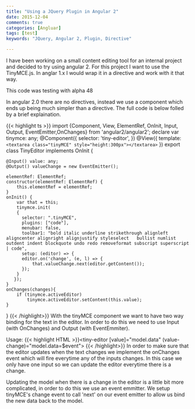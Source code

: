 ```yaml
---
title: "Using a JQuery Plugin in Angular 2"
date: 2015-12-04
comments: true
categories: [Angluar]
tags: [test]
keywords: "JQuery, Angular 2, Plugin, Directive"  

---
```


I have been working on a small content editing tool for an internal project and decided to try using angular 2.  For this project I want to use the TinyMCE.js.  In anglar 1.x I would wrap it in a directive and work with it that way.

<aside class="notice">
This code was testing with alpha 48
</aside>

In angular 2.0 there are no directives, instead we use a component which ends up being much simpler than a directive.  The full code is below folled by a brief explaination.

{{< highlight ts >}}
import {Component, View, ElementRef, OnInit, Input, Output, EventEmitter,OnChanges} from 'angular2/angular2';
declare var tinymce: any;
@Component({
	selector: 'tiny-editor',
})
@View({
	template: `<textarea class="tinyMCE" style="height:300px"></textarea>`
})
export class TinyEditor implements OnInit {

    @Input() value: any;
    @Output() valueChange = new EventEmitter();

    elementRef: ElementRef;
    constructor(elementRef: ElementRef) {
        this.elementRef = elementRef;
    }
    onInit() {
        var that = this;
        tinymce.init(
		{
		  selector: ".tinyMCE",
		  plugins: ["code"],
		  menubar: false,
		  toolbar1: "bold italic underline strikethrough alignleft aligncenter alignright alignjustify styleselect   bullist numlist outdent indent blockquote undo redo removeformat subscript superscript | code",
		  setup: (editor) => {
		  editor.on('change', (e, l) => {
		      that.valueChange.next(editor.getContent());
		  });
		}
	   });
	}
    onChanges(changes){
        if (tinymce.activeEditor)
            tinymce.activeEditor.setContent(this.value);
    }
}
{{< /highlight>}}
With the tinyMCE component we want to have two way binding for the text in the editor.  In order to do this we need to use Input (with OnChanges) and Output (with EventEmmiter).

Usage:
{{< highlight HTML >}}<tiny-editor [value]="model.data" (value-change)="model.data=$event"></tiny-editor>
{{< /highlight>}}
In order to make sure that the editor updates when the text changes we implement the onChanges event which will fire everytime any of the inputs changes.  In this case we only have one input so we can update the editor everytime there is a change.

Updating the model when there is a change in the editor is a little bit more complicated, in order to do this we use an event emmitter. We setup tinyMCE's change event to call 'next' on our event emitter to allow us bind the new data back to the model.


	

